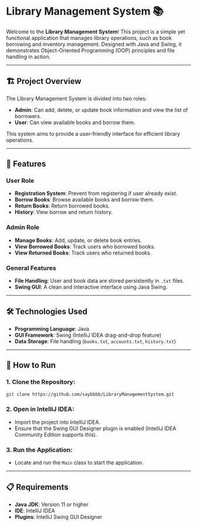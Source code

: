 # Library Management System 📚

Welcome to the **Library Management System**! This project is a simple yet functional application that manages library operations, such as book borrowing and inventory management. Designed with Java and Swing, it demonstrates Object-Oriented Programming (OOP) principles and file handling in action.

---

## 🏗️ Project Overview
The Library Management System is divided into two roles:
- **Admin**: Can add, delete, or update book information and view the list of borrowers.
- **User**: Can view available books and borrow them.

This system aims to provide a user-friendly interface for efficient library operations.

---

## 🌟 Features
### User Role
- **Registration System**: Prevent from registering if user already exist.
- **Borrow Books**: Browse available books and borrow them.
- **Return Books**: Return borrowed books.
- **History**: View borrow and return history.

### Admin Role
- **Manage Books**: Add, update, or delete book entries.
- **View Borrowed Books**: Track users who borrowed books.
- **View Returned Books**: Track users who returned books.

### General Features
- **File Handling**: User and book data are stored persistently in `.txt` files.
- **Swing GUI**: A clean and interactive interface using Java Swing.

---

## 🛠️ Technologies Used
- **Programming Language**: Java
- **GUI Framework**: Swing (IntelliJ IDEA drag-and-drop feature)
- **Data Storage**: File handling (`books.txt`, `accounts.txt`, `history.txt`)

---

## 🚀 How to Run
### 1. **Clone the Repository**:
   ```bash
   git clone https://github.com/saybbbb/LibraryManagementSystem.git
   ```
### 2. **Open in IntelliJ IDEA**:
- Import the project into IntelliJ IDEA.
- Ensure that the Swing GUI Designer plugin is enabled (IntelliJ IDEA Community Edition supports this).

### 3. **Run the Application**:
- Locate and run the `Main` class to start the application.

---

## 📋 Requirements
- **Java JDK**: Version 11 or higher
- **IDE**: IntelliJ IDEA
- **Plugins**: IntelliJ Swing GUI Designer
